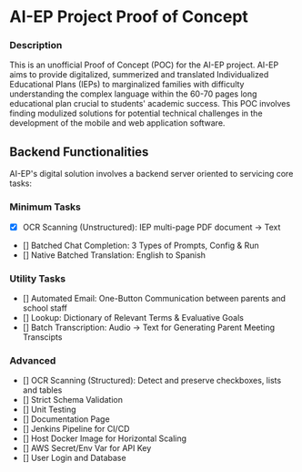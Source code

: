 # AI-EP Project Proof of Concept

### Description

This is an unofficial Proof of Concept (POC) for the AI-EP project. AI-EP aims to provide digitalized, summerized and translated Individualized Educational Plans (IEPs) to marginalized families with difficulty understanding the complex language within the 60-70 pages long educational plan crucial to students' academic success. This POC involves finding modulized solutions for potential technical challenges in the development of the mobile and web application software.

## Backend Functionalities

AI-EP's digital solution involves a backend server oriented to servicing core tasks:

### Minimum Tasks
- [x] OCR Scanning (Unstructured): IEP multi-page PDF document -> Text
- [] Batched Chat Completion: 3 Types of Prompts, Config & Run
- [] Native Batched Translation: English to Spanish

### Utility Tasks
- [] Automated Email: One-Button Communication between parents and school staff
- [] Lookup: Dictionary of Relevant Terms & Evaluative Goals
- [] Batch Transcription: Audio -> Text for Generating Parent Meeting Transcipts

### Advanced

- [] OCR Scanning (Structured): Detect and preserve checkboxes, lists and tables
- [] Strict Schema Validation
- [] Unit Testing
- [] Documentation Page
- [] Jenkins Pipeline for CI/CD
- [] Host Docker Image for Horizontal Scaling
- [] AWS Secret/Env Var for API Key
- [] User Login and Database